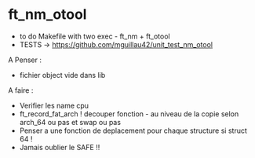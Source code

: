 # ft_nm_otool

- to do Makefile with two exec - ft_nm + ft_otool
- TESTS -> https://github.com/mguillau42/unit_test_nm_otool


A Penser : 
- fichier object vide dans lib

A faire : 
- Verifier les name cpu
- ft_record_fat_arch ! decouper fonction - au niveau de la copie selon arch_64 ou pas et swap ou pas
- Penser a une fonction de deplacement pour chaque structure si struct 64 !
- Jamais oublier le SAFE !!

